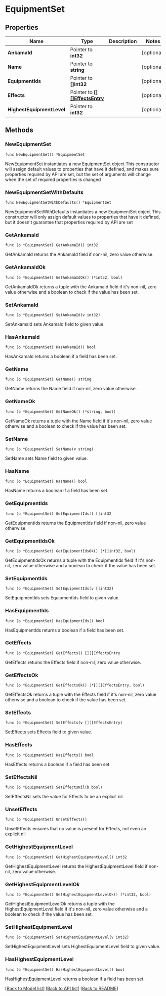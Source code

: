 # EquipmentSet

## Properties

Name | Type | Description | Notes
------------ | ------------- | ------------- | -------------
**AnkamaId** | Pointer to **int32** |  | [optional] 
**Name** | Pointer to **string** |  | [optional] 
**EquipmentIds** | Pointer to **[]int32** |  | [optional] 
**Effects** | Pointer to [**[][]EffectsEntry**]([]EffectsEntry.md) |  | [optional] 
**HighestEquipmentLevel** | Pointer to **int32** |  | [optional] 

## Methods

### NewEquipmentSet

`func NewEquipmentSet() *EquipmentSet`

NewEquipmentSet instantiates a new EquipmentSet object
This constructor will assign default values to properties that have it defined,
and makes sure properties required by API are set, but the set of arguments
will change when the set of required properties is changed

### NewEquipmentSetWithDefaults

`func NewEquipmentSetWithDefaults() *EquipmentSet`

NewEquipmentSetWithDefaults instantiates a new EquipmentSet object
This constructor will only assign default values to properties that have it defined,
but it doesn't guarantee that properties required by API are set

### GetAnkamaId

`func (o *EquipmentSet) GetAnkamaId() int32`

GetAnkamaId returns the AnkamaId field if non-nil, zero value otherwise.

### GetAnkamaIdOk

`func (o *EquipmentSet) GetAnkamaIdOk() (*int32, bool)`

GetAnkamaIdOk returns a tuple with the AnkamaId field if it's non-nil, zero value otherwise
and a boolean to check if the value has been set.

### SetAnkamaId

`func (o *EquipmentSet) SetAnkamaId(v int32)`

SetAnkamaId sets AnkamaId field to given value.

### HasAnkamaId

`func (o *EquipmentSet) HasAnkamaId() bool`

HasAnkamaId returns a boolean if a field has been set.

### GetName

`func (o *EquipmentSet) GetName() string`

GetName returns the Name field if non-nil, zero value otherwise.

### GetNameOk

`func (o *EquipmentSet) GetNameOk() (*string, bool)`

GetNameOk returns a tuple with the Name field if it's non-nil, zero value otherwise
and a boolean to check if the value has been set.

### SetName

`func (o *EquipmentSet) SetName(v string)`

SetName sets Name field to given value.

### HasName

`func (o *EquipmentSet) HasName() bool`

HasName returns a boolean if a field has been set.

### GetEquipmentIds

`func (o *EquipmentSet) GetEquipmentIds() []int32`

GetEquipmentIds returns the EquipmentIds field if non-nil, zero value otherwise.

### GetEquipmentIdsOk

`func (o *EquipmentSet) GetEquipmentIdsOk() (*[]int32, bool)`

GetEquipmentIdsOk returns a tuple with the EquipmentIds field if it's non-nil, zero value otherwise
and a boolean to check if the value has been set.

### SetEquipmentIds

`func (o *EquipmentSet) SetEquipmentIds(v []int32)`

SetEquipmentIds sets EquipmentIds field to given value.

### HasEquipmentIds

`func (o *EquipmentSet) HasEquipmentIds() bool`

HasEquipmentIds returns a boolean if a field has been set.

### GetEffects

`func (o *EquipmentSet) GetEffects() [][]EffectsEntry`

GetEffects returns the Effects field if non-nil, zero value otherwise.

### GetEffectsOk

`func (o *EquipmentSet) GetEffectsOk() (*[][]EffectsEntry, bool)`

GetEffectsOk returns a tuple with the Effects field if it's non-nil, zero value otherwise
and a boolean to check if the value has been set.

### SetEffects

`func (o *EquipmentSet) SetEffects(v [][]EffectsEntry)`

SetEffects sets Effects field to given value.

### HasEffects

`func (o *EquipmentSet) HasEffects() bool`

HasEffects returns a boolean if a field has been set.

### SetEffectsNil

`func (o *EquipmentSet) SetEffectsNil(b bool)`

 SetEffectsNil sets the value for Effects to be an explicit nil

### UnsetEffects
`func (o *EquipmentSet) UnsetEffects()`

UnsetEffects ensures that no value is present for Effects, not even an explicit nil
### GetHighestEquipmentLevel

`func (o *EquipmentSet) GetHighestEquipmentLevel() int32`

GetHighestEquipmentLevel returns the HighestEquipmentLevel field if non-nil, zero value otherwise.

### GetHighestEquipmentLevelOk

`func (o *EquipmentSet) GetHighestEquipmentLevelOk() (*int32, bool)`

GetHighestEquipmentLevelOk returns a tuple with the HighestEquipmentLevel field if it's non-nil, zero value otherwise
and a boolean to check if the value has been set.

### SetHighestEquipmentLevel

`func (o *EquipmentSet) SetHighestEquipmentLevel(v int32)`

SetHighestEquipmentLevel sets HighestEquipmentLevel field to given value.

### HasHighestEquipmentLevel

`func (o *EquipmentSet) HasHighestEquipmentLevel() bool`

HasHighestEquipmentLevel returns a boolean if a field has been set.


[[Back to Model list]](../README.md#documentation-for-models) [[Back to API list]](../README.md#documentation-for-api-endpoints) [[Back to README]](../README.md)



